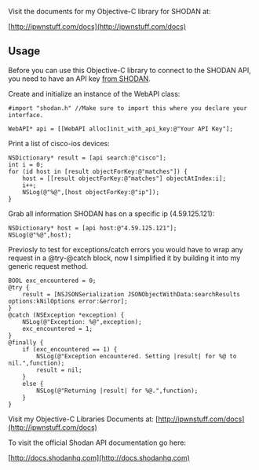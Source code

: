 Visit the documents for my Objective-C library for SHODAN at:

[http://ipwnstuff.com/docs](http://ipwnstuff.com/docs)

## Usage

Before you can use this Objective-C library to connect to the SHODAN API, you need to have an API key [from SHODAN](http://www.shodanhq.com/api_doc).

Create and initialize an instance of the WebAPI class:

    #import "shodan.h" //Make sure to import this where you declare your interface.

    WebAPI* api = [[WebAPI alloc]init_with_api_key:@"Your API Key"];

Print a list of cisco-ios devices:

    NSDictionary* result = [api search:@"cisco"];
    int i = 0;
    for (id host in [result objectForKey:@"matches"]) {
        host = [[result objectForKey:@"matches"] objectAtIndex:i];
        i++;
        NSLog(@"%@",[host objectForKey:@"ip"]);
    }
Grab all information SHODAN has on a specific ip (4.59.125.121):

    NSDictionary* host = [api host:@"4.59.125.121"];
    NSLog(@"%@",host);

Previosly to test for exceptions/catch errors you would have to wrap any request in a @try-@catch block, now I simplified it by building it into my generic request method.

    BOOL exc_encountered = 0;
    @try {
        result = [NSJSONSerialization JSONObjectWithData:searchResults options:kNilOptions error:&error];
    }
    @catch (NSException *exception) {
        NSLog(@"Exception: %@",exception);
        exc_encountered = 1;
    }
    @finally {
        if (exc_encountered == 1) {
            NSLog(@"Exception encountered. Setting |result| for %@ to nil.",function);
            result = nil;
        }
        else {
            NSLog(@"Returning |result| for %@.",function);
        }
    }
    
Visit my Objective-C Libraries Documents at:
[http://ipwnstuff.com/docs](http://ipwnstuff.com/docs)

To visit the official Shodan API documentation go here:

[http://docs.shodanhq.com](http://docs.shodanhq.com)